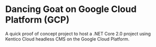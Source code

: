 ﻿# Dancing Goat on Google Cloud Platform (GCP)

A quick proof of concept project to host a .NET Core 2.0 project using Kentico Cloud headless CMS on the Google Cloud Platform.